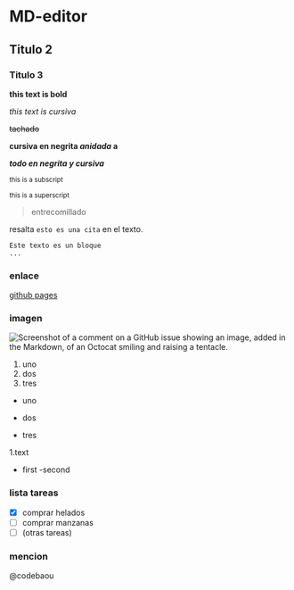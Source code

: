 # MD-editor

## Titulo 2

### Titulo 3

**this text is bold** 

*this text is cursiva*

~~tachado~~

**cursiva en negrita _anidada_ a** 

***todo en negrita y cursiva***

<sub>this is a subscript</sub>

<sup>this is a superscript</sup>

>entrecomillado

resalta `esto es una cita` en el texto.

```
Este texto es un bloque
...

```

### enlace
[github pages](https://pages.github.com/)

### imagen
![Screenshot of a comment on a GitHub issue showing an image, added in the Markdown, of an Octocat smiling and raising a tentacle.](https://myoctocat.com/assets/images/base-octocat.svg)

1. uno
2. dos
3. tres

- uno
+ dos
* tres

1.text
 - first
  -second

### lista tareas

- [x] comprar helados
- [ ] comprar manzanas
- [ ] \(otras tareas)

### mencion
@codebaou
